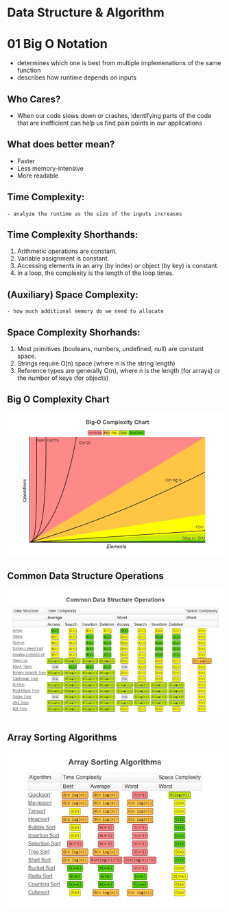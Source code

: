 # Data Structure & Algorithm

# 01 Big O Notation
- determines which one is best from multiple implemenations of the same function
- describes how runtime depends on inputs

## Who Cares?
* When our code slows down or crashes, identifying parts of the code that are inefficient can help us find pain points in our applications

## What does better mean?
* Faster
* Less memory-intensive
* More readable

## Time Complexity:
```
- analyze the runtime as the size of the inputs increases
```

## Time Complexity Shorthands:
1. Arithmetic operations are constant.
2. Variable assignment is constant.
3. Accessing elements in an arry (by index) or object (by key) is constant.
4. In a loop, the complexity is the length of the loop times.

## (Auxiliary) Space Complexity:
```
- how much additional memory do we need to allocate
```

## Space Complexity Shorhands:
1. Most primitives (booleans, numbers, undefined, null) are constant space.
2. Strings require O(n) space (where n is the string length)
3. Reference types are generally O(n), where n is the length (for arrays) or the number of keys (for objects)

## Big O Complexity Chart

![Big O Complexity Chart](img/big-o-complexity-chart.jpg)

## Common Data Structure Operations

![Common Data Structure Operations](img/common-ds-ops.jpg)

## Array Sorting Algorithms

![Array Sorting Algorithms](img/array-sorting-algs.jpg)